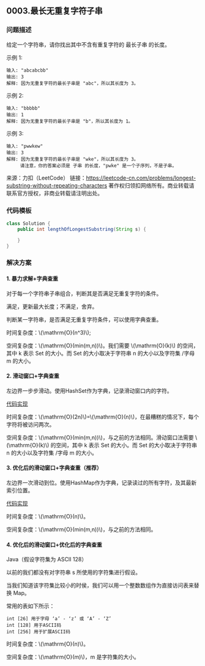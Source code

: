 <script type="text/javascript" src="http://cdn.mathjax.org/mathjax/latest/MathJax.js?config=default"></script>

## 0003.最长无重复字符子串

### 问题描述

给定一个字符串，请你找出其中不含有重复字符的 最长子串 的长度。

示例 1:

```
输入: "abcabcbb"
输出: 3 
解释: 因为无重复字符的最长子串是 "abc"，所以其长度为 3。
```

示例 2:

```
输入: "bbbbb"
输出: 1
解释: 因为无重复字符的最长子串是 "b"，所以其长度为 1。
```

示例 3:

```
输入: "pwwkew"
输出: 3
解释: 因为无重复字符的最长子串是 "wke"，所以其长度为 3。
     请注意，你的答案必须是 子串 的长度，"pwke" 是一个子序列，不是子串。
```

来源：力扣（LeetCode）
链接：https://leetcode-cn.com/problems/longest-substring-without-repeating-characters
著作权归领扣网络所有。商业转载请联系官方授权，非商业转载请注明出处。


### 代码模板

```java
class Solution {
    public int lengthOfLongestSubstring(String s) {

    }
}
```

### 解决方案

#### 1. 暴力求解+字典查重

对于每一个字符串子串组合，判断其是否满足无重复字符的条件。

满足，更新最大长度；不满足，舍弃。

判断某一字符串，是否满足无重复字符条件，可以使用字典查重。

时间复杂度：\\(\mathrm{O}(n^3)\\);

空间复杂度：\\(\mathrm{O}(min(m,n))\\)。我们需要 \\(\mathrm{O}(k)\\) 的空间，其中 k 表示 Set 的大小。而 Set 的大小取决于字符串 n 的大小以及字符集 /字母 m 的大小。

#### 2. 滑动窗口+字典查重

左边界一步步滑动。使用HashSet作为字典，记录滑动窗口内的字符。

[代码实现](solu2/Solution.java)

时间复杂度：\\(\mathrm{O}(2n)\\)=\\(\mathrm{O}(n)\\)，在最糟糕的情况下，每个字符将被访问两次。

空间复杂度：\\(\mathrm{O}(min(m,n))\\)，与之前的方法相同。滑动窗口法需要 \\(\mathrm{O}(k)\\) 的空间，其中 k 表示 Set 的大小。而 Set 的大小取决于字符串 n 的大小以及字符集 /字母 m 的大小。


#### 3. 优化后的滑动窗口+字典查重（推荐）

左边界一次滑动到位。使用HashMap作为字典，记录读过的所有字符，及其最新索引位置。

[代码实现](solu3/Solution.java)


时间复杂度：\\(\mathrm{O}(n)\\)。

空间复杂度：\\(\mathrm{O}(min(m,n))\\)，与之前的方法相同。


#### 4. 优化后的滑动窗口+优化后的字典查重

Java（假设字符集为 ASCII 128）

以前的我们都没有对字符串 s 所使用的字符集进行假设。

当我们知道该字符集比较小的时侯，我们可以用一个整数数组作为直接访问表来替换 Map。

常用的表如下所示：

```
int [26] 用于字母 ‘a’ - ‘z’ 或 ‘A’ - ‘Z’
int [128] 用于ASCII码
int [256] 用于扩展ASCII码
```

时间复杂度：\\(\mathrm{O}(n)\\)。

空间复杂度：\\(\mathrm{O}(m)\\)，m 是字符集的大小。